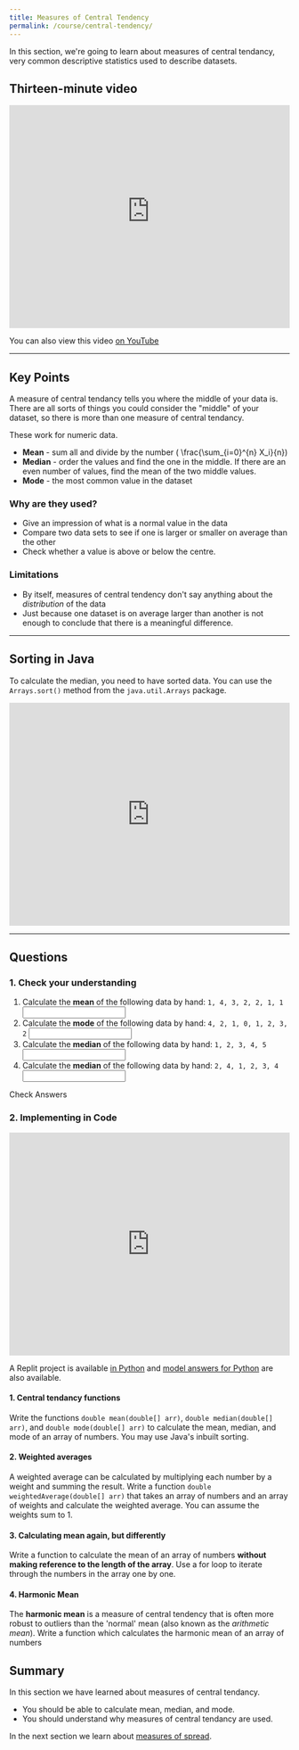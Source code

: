 ```yaml
---
title: Measures of Central Tendency
permalink: /course/central-tendency/
---
```


In this section, we're going to learn about measures of central tendancy, very common descriptive statistics used to describe datasets.

## Thirteen-minute video

<iframe width="100%" height="400px" src="https://www.youtube-nocookie.com/embed/wdRkqLkd7L0" frameborder="0" allow="accelerometer; autoplay; clipboard-write; encrypted-media; gyroscope; picture-in-picture" allowfullscreen></iframe>

You can also view this video [on YouTube](https://youtu.be/wdRkqLkd7L0)

---

<script src="https://polyfill.io/v3/polyfill.min.js?features=es6"></script>
<script id="MathJax-script" src="https://cdn.jsdelivr.net/npm/mathjax@3/es5/tex-mml-chtml.js"></script>

## Key Points

A measure of central tendancy tells you where the middle of your data is. There are all sorts of things you could consider the "middle" of your dataset, so there is more than one measure of central tendancy.

These work for numeric data.

* **Mean** - sum all and divide by the number \( \frac{\sum_{i=0}^{n} X_i}{n})
* **Median** - order the values and find the one in the middle. If there are an even number of values, find the mean of the two middle values.
* **Mode** - the most common value in the dataset

### Why are they used?

* Give an impression of what is a normal value in the data
* Compare two data sets to see if one is larger or smaller on average than the other
* Check whether a value is above or below the centre.

### Limitations
 
* By itself, measures of central tendency don't say anything about the _distribution_ of the data
* Just because one dataset is on average larger than another is not enough to conclude that there is a meaningful difference.

---

## Sorting in Java

To calculate the median, you need to have sorted data. You can use the `Arrays.sort()` method from the `java.util.Arrays` package. 

<iframe height="400px" width="100%" src="https://repl.it/@davidgundry/MathsForCSDescriptiveStatsJavaSort?lite=true" scrolling="no" frameborder="no" allowtransparency="true" allowfullscreen="true" sandbox="allow-forms allow-pointer-lock allow-popups allow-same-origin allow-scripts allow-modals"></iframe>

---

## Questions

### 1. Check your understanding

1. <label for ="q1">Calculate the **mean** of the following data by hand: `1, 4, 3, 2, 2, 1, 1`</label> <input type="text" id="q1" data-answer="2"/> <span id="q1c" style="display:inline-block"></span>
2. <label for ="q2">Calculate the **mode** of the following data by hand: `4, 2, 1, 0, 1, 2, 3, 2`</label> <input type="text" id="q2" data-answer="2"/> <span id="q2c" style="display:inline-block"></span>
3. <label for ="q3">Calculate the **median** of the following data by hand: `1, 2, 3, 4, 5`</label> <input type="text" id="q3" data-answer="3"/> <span id="q3c" style="display:inline-block"></span>
3. <label for ="q4">Calculate the **median** of the following data by hand: `2, 4, 1, 2, 3, 4`</label> <input type="text" id="q4" data-answer="2.5"/> <span id="q4c" style="display:inline-block"></span>

<a class="btn btn-primary" type="submit" onClick="checkAnswers('q1', 'q2', 'q3', 'q4')">Check Answers</a>
<script src="/assets/js/check.js"></script>

### 2. Implementing in Code

<iframe height="400px" width="100%" src="https://repl.it/@davidgundry/MathsForCSDescriptiveStatsCentralTendancyJava?lite=true" scrolling="no" frameborder="no" allowtransparency="true" allowfullscreen="true" sandbox="allow-forms allow-pointer-lock allow-popups allow-same-origin allow-scripts allow-modals"></iframe>

A Replit project is available [in Python](https://repl.it/@davidgundry/MathsForCSMeasuresOfCentralTendency#main.py) and [model answers for Python](https://repl.it/@davidgundry/MathsForCSMeasuresOfCentralTendencyModelAnswer#main.py) are also available.

#### 1. Central tendancy functions
Write the functions `double mean(double[] arr)`, `double median(double[] arr)`, and `double mode(double[] arr)` to calculate the mean, median, and mode of an array of numbers. You may use Java's inbuilt sorting.

#### 2. Weighted averages
A weighted average can be calculated by multiplying each number by a weight and summing the result.  Write a function `double weightedAverage(double[] arr)` that takes an array of numbers and an array of weights and calculate the weighted average. You can assume the weights sum to 1.

#### 3. Calculating mean again, but differently

Write a function to calculate the mean of an array of numbers **without making reference to the length of the array**. Use a for loop to iterate through the numbers in the array one by one.

#### 4. Harmonic Mean

The **harmonic mean** is a measure of central tendency that is often more robust to outliers than the 'normal' mean (also known as the _arithmetic mean_). Write a function which calculates the harmonic mean of an array of numbers

## Summary

In this section we have learned about measures of central tendancy.

* You should be able to calculate mean, median, and mode.
* You should understand why measures of central tendancy are used.

In the next section we learn about [measures of spread](../spread/).